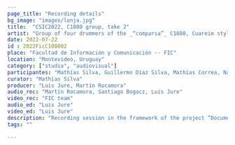 ```yaml
---
page_title: "Recording details"
bg_image: "images/lonja.jpg"
title:  "CSIC2022, C1080 group, take 2"  
artist: "Group of four drummers of the _“comparsa”_ C1080, Cuareim style"  
date: 2022-07-22
id : 2022FicC108002
place: "Facultad de Información y Comunicación -- FIC"  
location: "Montevideo, Uruguay"  
category: ["studio", "audiovisual"]
participantes: "Mathías Silva, Guillermo Díaz Silva, Mathías Correa, Natalia Riefel"  
curator: "Mathías Silva"  
producer: "Luis Jure, Martín Rocamora"  
audio_rec: "Martín Rocamora, Santiago Bogacz, Luis Jure"  
video_rec: "FIC team"  
audio_ed: "Luis Jure"  
video_ed: "Luis Jure"  
description: "Recording session in the framework of the project “Documentation and analysis of Uruguayan candombe drumming” funded by CSIC, the research agency of the University. The session was conducted in collaboration with FIC."  
tags: ""  

---
```

